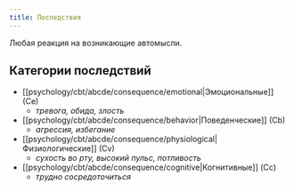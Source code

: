 ```yaml
---
title: Последствия
---
```

Любая реакция на возникающие автомысли.

## Категории последствий
- [[psychology/cbt/abcde/consequence/emotional|Эмоциональные]] (Ce)
	- *тревога, обида, злость*
- [[psychology/cbt/abcde/consequence/behavior|Поведенческие]] (Cb)
	- *агрессия, избегание*
- [[psychology/cbt/abcde/consequence/physiological|Физиологические]] (Cv)
	- *сухость во рту, высокий пульс, потливость*
- [[psychology/cbt/abcde/consequence/cognitive|Когнитивные]] (Сс)
	- *трудно сосредоточиться*